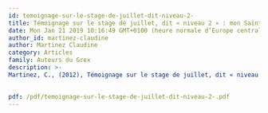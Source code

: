 ```yaml
---
id: temoignage-sur-le-stage-de-juillet-dit-niveau-2-
title: Témoignage sur le stage de juillet, dit « niveau 2 » : mon Saint Eble 2012
date: Mon Jan 21 2019 10:16:49 GMT+0100 (heure normale d’Europe centrale)
author_id: martinez-claudine
author: Martinez Claudine
category: Articles
family: Auteurs du Grex
description: >-
Martinez, C., (2012), Témoignage sur le stage de juillet, dit « niveau 2 » : mon Saint Eble 2012, Expliciter n° 96, p. 19 – 27.

 
pdf: /pdf/temoignage-sur-le-stage-de-juillet-dit-niveau-2-.pdf
---
```

